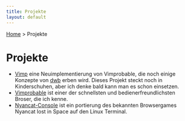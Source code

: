 ```yaml
---
title: Projekte
layout: default
---
```

[Home](/) > Projekte

# Projekte

- [Vimp](/projects/vimp.html) eine Neuimplementierung von Vimprobable, die
  noch einige Konzepte von [dwb][] erben wird. Dieses Projekt steckt noch in
  Kinderschuhen, aber ich denke bald kann man es schon einsetzen.
- [Vimprobable](vimprobable.html) ist einer der schnellsten und
  bedienerfreundlichsten Broser, die ich kenne.
- [Nyancat-Console](nyancat-console.html) ist ein portierung des bekannten
  Browsergames Nyancat lost in Space auf den Linux Terminal.

[dwb]:  http://portix.bitbucket.org/dwb/
